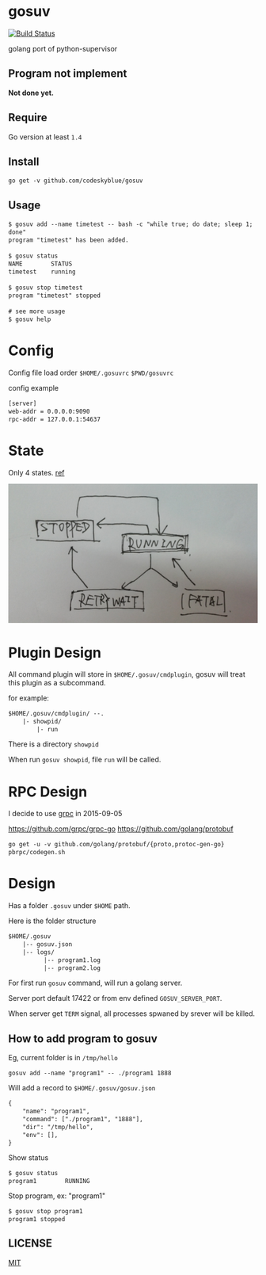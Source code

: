 # gosuv
[![Build Status](https://travis-ci.org/codeskyblue/gosuv.svg)](https://travis-ci.org/codeskyblue/gosuv)

golang port of python-supervisor

## Program not implement
**Not done yet.**

## Require
Go version at least `1.4`

## Install
	go get -v github.com/codeskyblue/gosuv

## Usage
	$ gosuv add --name timetest -- bash -c "while true; do date; sleep 1; done"
	program "timetest" has been added.

	$ gosuv status
	NAME		STATUS
	timetest	running

	$ gosuv stop timetest
	program "timetest" stopped

	# see more usage
	$ gosuv help

# Config
Config file load order `$HOME/.gosuvrc` `$PWD/gosuvrc`

config example

	[server]
	web-addr = 0.0.0.0:9090
	rpc-addr = 127.0.0.1:54637

# State
Only 4 states. [ref](http://supervisord.org/subprocess.html#process-states)

![states](images/states.png)

# Plugin Design
All command plugin will store in `$HOME/.gosuv/cmdplugin`, gosuv will treat this plugin as a subcommand.

for example:

	$HOME/.gosuv/cmdplugin/ --.
		|- showpid/
			|- run

There is a directory `showpid`

When run `gosuv showpid`, file `run` will be called.

# RPC Design
I decide to use [grpc](http://www.grpc.io/) in 2015-09-05

<https://github.com/grpc/grpc-go>
<https://github.com/golang/protobuf>

	go get -u -v github.com/golang/protobuf/{proto,protoc-gen-go}
	pbrpc/codegen.sh

# Design

Has a folder `.gosuv` under `$HOME` path.

Here is the folder structure

	$HOME/.gosuv
		|-- gosuv.json
		|-- logs/
			  |-- program1.log
		      |-- program2.log

For first run `gosuv` command, will run a golang server.

Server port default 17422 or from env defined `GOSUV_SERVER_PORT`.

When server get `TERM` signal, all processes spwaned by srever will be killed.

## How to add program to gosuv
Eg, current folder is in `/tmp/hello`

	gosuv add --name "program1" -- ./program1 1888

Will add a record to `$HOME/.gosuv/gosuv.json`

	{
		"name": "program1",
		"command": ["./program1", "1888"],
		"dir": "/tmp/hello",
		"env": [],
	}

Show status

	$ gosuv status
	program1		RUNNING

Stop program, ex: "program1"

	$ gosuv stop program1
	program1 stopped


## LICENSE
[MIT](LICENSE)
